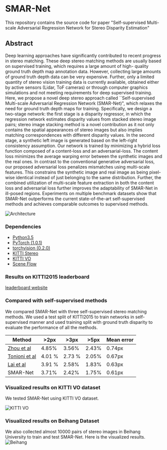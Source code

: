 # SMAR-Net

This repository contains the source code for paper "Self-supervised Multi-scale Adversarial Regression Network for Stereo Disparity Estimation"

## Abstract

Deep learning approaches have significantly contributed to recent progress in stereo matching. These deep stereo matching methods are usually based on supervised training, which requires a large amount of high- quality ground truth depth map annotation data. However, collecting large amounts of ground truth depth data can be very expensive. Further, only a limited quantity of stereo vision training data is currently available, obtained either by active sensors (Lidar, ToF cameras) or through computer graphics simulations and not meeting requirements for deep supervised training. Here, we propose a novel deep stereo approach called ``Self-supervised Multi-scale Adversarial Regression Network (SMAR-Net)", which relaxes the need for ground truth depth maps for training. Specifically, we design a two-stage network: the first stage is a disparity regressor, in which the regression network estimates disparity values from stacked stereo image pairs; stereo image stacking method is a novel contribution as it not only contains the spatial appearances of stereo images but also implies matching correspondences with different disparity values. In the second stage, a synthetic left image is generated based on the left-right consistency assumption. Our network is trained by minimizing a hybrid loss function composed of a content-loss and an adversarial-loss. The content loss minimizes the average warping error between the synthetic images and the real ones. In contrast to the conventional generative adversarial loss, our proposed adversarial loss penalizes mismatches using multi-scale features. This constrains the synthetic image and real image as being pixel-wise identical instead of just belonging to the same distribution. Further, the combined utilization of multi-scale feature extraction in both the content loss and adversarial loss further improves the adaptability of SMAR-Net in ill-posed regions. Experiments on multiple benchmark datasets show that SMAR-Net outperforms the current state-of-the-art self-supervised methods and achieves comparable outcomes to supervised methods.

![Architecture](https://github.com/Dawnstar8411/SMAR-Net/blob/master/Images/SMAR-Net.png)

### Dependencies

- [Python3.5](https://www.python.org/downloads/)
- [PyTorch (1.0.1)](http://pytorch.org)
- [torchvision (0.2.0)](http://pytorch.org)
- [KITTI Stereo](http://www.cvlibs.net/datasets/kitti/eval_object.php)
- [KITTI VO](http://www.cvlibs.net/datasets/kitti/eval_odometry.php)
- [Scene Flow](https://lmb.informatik.uni-freiburg.de/resources/datasets/SceneFlowDatasets.en.html)

### Results on KITTI2015 leaderboard

[leaderboard website](http://www.cvlibs.net/datasets/kitti/eval_scene_flow.php?benchmark=stereo)

### Compared with self-supervised methods

We compared SMAR-Net with three self-supervised stereo matching methods. We used a test split of KITTI2015 to train networks in self-supervised manner and used training split with ground truth disparity to evaluate the performance of all the methods.

|Method | >2px | >3px| >5px |Mean error|
|---|---|---|---|---|
| [Zhou et al](http://openaccess.thecvf.com/content_ICCV_2017/papers/Zhou_Unsupervised_Learning_of_ICCV_2017_paper.pdf) |4.85%|3.56%|2.43%|0.74px
| [Tonioni et al](http://openaccess.thecvf.com/content_ICCV_2017/papers/Tonioni_Unsupervised_Adaptation_for_ICCV_2017_paper.pdf) | 4.01 % | 2.73 % | 2.05% | 0.67px
| [Lai et al](https://papers.nips.cc/paper/6639-semi-supervised-learning-for-optical-flow-with-generative-adversarial-networks.pdf)| 3.91 % | 2.58% | 1.83% | 0.63px|
|SMAR-Net|3.71%|2.42%|1.75%|0.61px|

### Visualized results on KITTI VO dataset

We tested SMAR-Net using KITTI VO dataset. 

![KITTI VO](https://github.com/Dawnstar8411/SMAR-Net/blob/master/Images/KITTI_VO.gif)

### Visualized results on Beihang Dataset

We also collected almost 10000 pairs of stereo images in Beihang University to train and test SMAR-Net. Here is the visualized results.
![Beihang](https://github.com/Dawnstar8411/SMAR-Net/blob/master/Images/Beihang.gif)